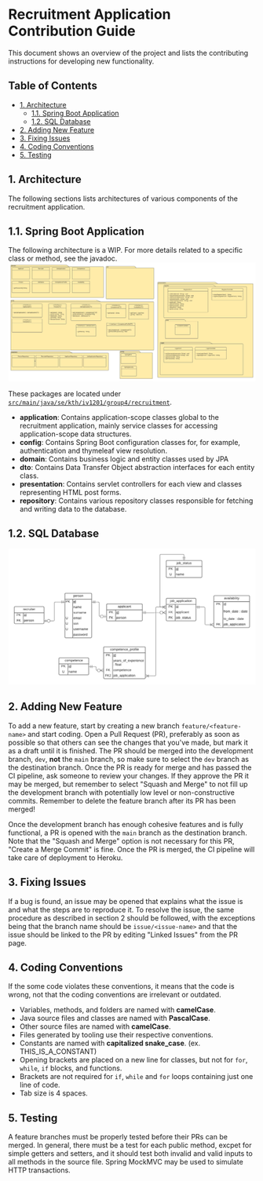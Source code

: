 # Recruitment Application Contribution Guide
This document shows an overview of the project and lists the contributing
instructions for developing new functionality.

## Table of Contents
 - [1. Architecture](#1-architecture)
    - [1.1. Spring Boot Application](#11-spring-boot-application)
    - [1.2. SQL Database](#12-sql-database)
 - [2. Adding New Feature](#2-adding-new-feature)
 - [3. Fixing Issues](#3-fixing-issues)
 - [4. Coding Conventions](#4-coding-conventions)
 - [5. Testing](#5-testing)

## 1. Architecture
The following sections lists architectures of various components of the
recruitment application.

## 1.1. Spring Boot Application
The following architecture is a WIP. For more details related to a specific
class or method, see the javadoc.
<img src="img/backend.png" alt="Spring Boot Java architecture"/>

These packages are located under [`src/main/java/se/kth/iv1201/group4/recruitment`](src/main/java/se/kth/iv1201/group4/recruitment).
 - **application**: Contains application-scope classes global to the recruitment application, mainly
                    service classes for accessing application-scope data structures.
 - **config**: Contains Spring Boot configuration classes for, for example, authentication and
               thymeleaf view resolution.
 - **domain**: Contains business logic and entity classes used by JPA
 - **dto**: Contains Data Transfer Object abstraction interfaces for each entity class.
 - **presentation**: Contains servlet controllers for each view and classes representing
                     HTML post forms.
 - **repository**: Contains various repository classes responsible for fetching and writing data
                   to the database.

## 1.2. SQL Database
<img src="img/db.png" alt="SQL database architecture"/>

## 2. Adding New Feature
To add a new feature, start by creating a new branch `feature/<feature-name>` and start coding. Open a
Pull Request (PR), preferably as soon as possible so that others can see the changes that you've made, but
mark it as a draft until it is finished. The PR should be merged into the development branch, `dev`,
**not** the `main` branch, so make sure to select the `dev` branch as the destination branch. Once
the PR is ready for merge and has passed the CI pipeline, ask someone to review your changes. If they
approve the PR it may be merged, but remember to select "Squash and Merge" to not fill up the development
branch with potentially low level or non-constructive commits. Remember to delete the feature branch after
its PR has been merged!

Once the development branch has enough cohesive features and is fully functional, a PR is opened with the
`main` branch as the destination branch.  Note that the "Squash and Merge" option is not necessary for this PR,
"Create a Merge Commit" is fine. Once the PR is merged, the CI pipeline will take care of deployment to Heroku.

## 3. Fixing Issues
If a bug is found, an issue may be opened that explains what the issue is and what the steps are to
reproduce it. To resolve the issue, the same procedure as described in section 2 should be followed, with
the exceptions being that the branch name should be `issue/<issue-name>` and that the issue should
be linked to the PR by editing "Linked Issues" from the PR page.

## 4. Coding Conventions
If the some code violates these conventions, it means that the code is wrong, not that
the coding conventions are irrelevant or outdated.
- Variables, methods, and folders are named with **camelCase**.
- Java source files and classes are named with **PascalCase**.
- Other source files are named with **camelCase**.
- Files generated by tooling use their respective conventions.
- Constants are named with **capitalized snake_case**. (ex. THIS_IS_A_CONSTANT)
- Opening brackets are placed on a new line for classes, but not
  for `for`, `while`, `if` blocks, and functions.
- Brackets are not required for `if`, `while` and `for` loops containing
  just one line of code.
- Tab size is 4 spaces.

## 5. Testing
A feature branches must be properly tested before their PRs can be merged. In general, there must be a test
for each public method, excpet for simple getters and setters, and it should test both invalid and valid inputs
to all methods in the source file. Spring MockMVC may be used to simulate HTTP transactions.
